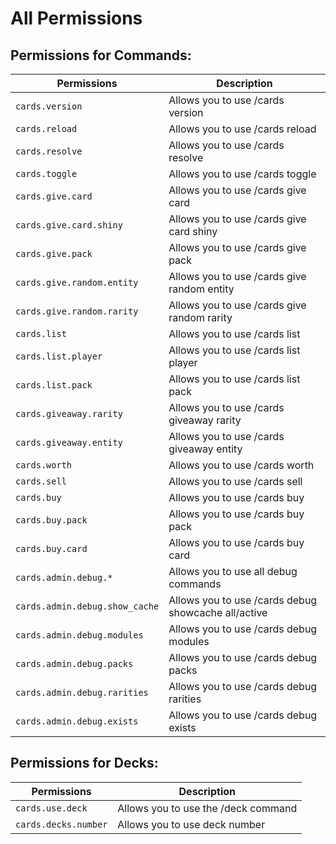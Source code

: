 # All Permissions

## Permissions for Commands:

| Permissions                    | Description                                         |
| ------------------------------ | --------------------------------------------------- |
| `cards.version`                | Allows you to use /cards version                    |
| `cards.reload`                 | Allows you to use /cards reload                     |
| `cards.resolve`                | Allows you to use /cards resolve                    |
| `cards.toggle`                 | Allows you to use /cards toggle                     |
| `cards.give.card`              | Allows you to use /cards give card                  |
| `cards.give.card.shiny`        | Allows you to use /cards give card shiny            |
| `cards.give.pack`              | Allows you to use /cards give pack                  |
| `cards.give.random.entity`     | Allows you to use /cards give random entity         |
| `cards.give.random.rarity`     | Allows you to use /cards give random rarity         |
| `cards.list`                   | Allows you to use /cards list                       |
| `cards.list.player`            | Allows you to use /cards list player                |
| `cards.list.pack`              | Allows you to use /cards list pack                  |
| `cards.giveaway.rarity`        | Allows you to use /cards giveaway rarity            |
| `cards.giveaway.entity`        | Allows you to use /cards giveaway entity            |
| `cards.worth`                  | Allows you to use /cards worth                      |
| `cards.sell`                   | Allows you to use /cards sell                       |
| `cards.buy`                    | Allows you to use /cards buy                        |
| `cards.buy.pack`               | Allows you to use /cards buy pack                   |
| `cards.buy.card`               | Allows you to use /cards buy card                   |
| `cards.admin.debug.*`          | Allows you to use all debug commands                |
| `cards.admin.debug.show_cache` | Allows you to use /cards debug showcache all/active |
| `cards.admin.debug.modules`    | Allows you to use /cards debug modules              |
| `cards.admin.debug.packs`      | Allows you to use /cards debug packs                |
| `cards.admin.debug.rarities`   | Allows you to use /cards debug rarities             |
| `cards.admin.debug.exists`     | Allows you to use /cards debug exists               |

## Permissions for Decks:

| Permissions          | Description                         |
| -------------------- | ----------------------------------- |
| `cards.use.deck`     | Allows you to use the /deck command |
| `cards.decks.number` | Allows you to use deck number       |
